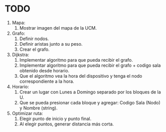 # TODO

1. Mapa:
    1. Mostrar imagen del mapa de la UCM.
2. Grafo:
    1. Definir nodos.
    2. Definir aristas junto a su peso.
    3. Crear el grafo.
3. Dijkstra:
   1. Implementar algoritmo para que pueda recibir el grafo.
   2. Implementar algoritmo para que pueda recibir el grafo + codigo sala obtenido desde horario.
   3. Que el algoritmo vea la hora del dispositivo y tenga el nodo correspondiente a la hora.
4. Horario:
   1. Crear un lugar con Lunes a Domingo separado por los bloques de la U.
   2. Que se pueda presionar cada bloque y agregar: Codigo Sala (Nodo) y Nombre (string).
5. Optimizar ruta:
   1. Elegir punto de inicio y punto final.
   2. Al elegir puntos, generar distancia más corta.